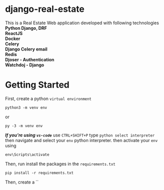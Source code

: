 # django-real-estate
This is a Real Estate Web application developed with following technologies 
 <br /> **Python Django, DRF** <br />
**ReactJS** <br />
**Docker**  <br />
**Celery**  <br />
**Django Celery email**  <br />
**Redis**  <br />
**Djoser - Authentication**  <br />
**Watchdoj - Django**  <br />

# Getting Started
First, create a python `virtual environment`
```
python3 -m venv env
``` 
or
```
py -3 -m venv env
```
***If you're using `vs-code`*** use ```CTRL+SHIFT+P``` type ```python select interpreter``` then navigate and select your ```env``` python interpreter. then activate your ```env``` using 
```
env\Scripts\activate
```
Then, run install the packages in the `requirements.txt`
```
pip install -r requirements.txt
```
Then, create a ``


